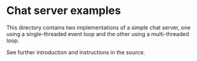 # Chat server examples

This directory contains two implementations of a simple chat server, one using a single-threaded
event loop and the other using a multi-threaded loop.

See further introduction and instructions in the source.
